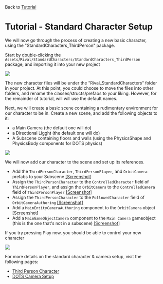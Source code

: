 
Back to [Tutorial](../tutorial.md)

# Tutorial - Standard Character Setup

We will now go through the process of creating a new basic character, using the "StandardCharacters_ThirdPerson" package.

Start by double-clicking the `Assets/Rival/StandardCharacters/StandardCharacters_ThirdPerson` package, and importing it into your new project

![](../Images/tutorial_exportcharacter.png)

The new character files will be under the "Rival_StandardCharacters" folder in your project. At this point, you could choose to move the files into other folders, and rename the classes/structs/prefabs to your liking. However, for the remainder of tutorial, will will use the default names.

Next, we will create a basic scene containing a rudimentary environment for our character to be in. Create a new scene, and add the following objects to it:
- a Main Camera (the default one will do)
- a Directional Ligght (the default one will do)
- A Subscene containing floors and walls (using the PhysicsShape and PhysicsBody components for DOTS physics)

![](../Images/tutorial_basicscene.png)

We will now add our character to the scene and set up its references.
* Add the `ThirdPersonCharacter`, `ThirdPersonPlayer`, and `OrbitCamera` prefabs to your Subscene [[Screenshot]](../Images/stdcharacters-tp1.png)
* Assign the `ThirdPersonCharacter` to the `ControlledCharacter` field of `ThirdPersonPlayer`, and assign the `OrbitCamera` to the `ControlledCamera` field of `ThirdPersonPlayer` [[Screenshot]](../Images/stdcharacters-tp2.png)
* Assign the `ThirdPersonCharacter` to the `FollowedCharacter` field of `OrbitCameraAuthoring` [[Screenshot]](../Images/stdcharacters-tp3.png)
* Add a `MainEntityCameraAuthoring` component to the `OrbitCamera` object [[Screenshot]](../Images/stdcharacters-tp5.png)
* Add a `MainGameObjectCamera` component to the `Main Camera` gameobject (this is the one that's not in a subscene) [[Screenshot]](../Images/tutorial_camera_setup.png)

If you try pressing Play now, you should be able to control your new character

![](../Images/tutorial_firstplay.gif)

For more details on the standard character & camera setup, visit the following pages:
* [Third Person Character](../StandardCharacters/stdcharacters-thirdperson.md) 
* [DOTS Camera Setup](../StandardCharacters/stdcharacters-maincamera.md)
